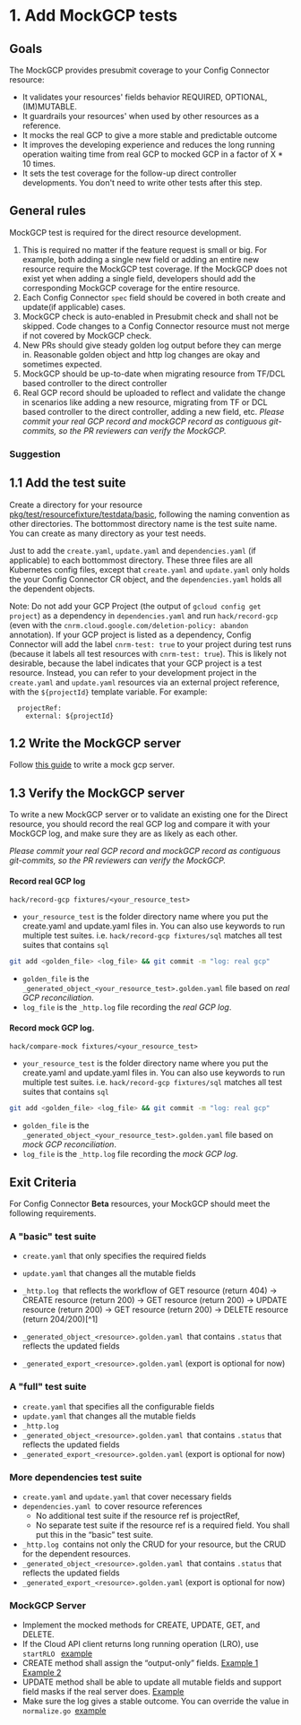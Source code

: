 # 1. Add MockGCP tests

## Goals

The MockGCP provides presubmit coverage to your Config Connector resource:
- It validates your resources' fields behavior REQUIRED, OPTIONAL, (IM)MUTABLE.
- It guardrails your resources' when used by other resources as a reference.
- It mocks the real GCP to give a more stable and predictable outcome
- It improves the developing experience and reduces the long running operation waiting time from real GCP to mocked GCP in a factor of X * 10 times.
- It sets the test coverage for the follow-up direct controller developments. You don't need to write other tests after this step.

## General rules

MockGCP test is required for the direct resource development.

1. This is required no matter if the feature request is small or big. For example, both adding a single new field or adding an entire new resource require the MockGCP test coverage. If the MockGCP does not exist yet when adding a single field, developers should add the corresponding MockGCP coverage for the entire resource.  
1. Each Config Connector `spec` field should be covered in both create and update(if applicable) cases. 
1. MockGCP check is auto-enabled in Presubmit check and shall not be skipped. Code changes to a Config Connector resource must not merge if not covered by MockGCP check. 
1. New PRs should give steady golden log output before they can merge in. Reasonable golden object and http log changes are okay and sometimes expected.
1. MockGCP should be up-to-date when migrating resource from TF/DCL based controller to the direct controller
1. Real GCP record should be uploaded to reflect and validate the change in scenarios like adding a new resource, migrating from TF or DCL based controller to the direct controller, adding a new field, etc. *Please commit your real GCP record and mockGCP record as contiguous git-commits, so the PR reviewers can verify the MockGCP.*

### Suggestion

## 1.1 Add the test suite

Create a directory for your resource [pkg/test/resourcefixture/testdata/basic](pkg/test/resourcefixture/testdata/basic), following the naming convention as other directories. The bottommost directory name is the test suite name. You can create as many directory as your test needs.

Just to add the `create.yaml`,  `update.yaml` and `dependencies.yaml` (if applicable) to each bottommost directory.
These three files are all Kubernetes config files, except that `create.yaml` and `update.yaml` only holds the your Config Connector CR object, and the `dependencies.yaml` holds all the dependent objects.

Note: Do not add your GCP Project (the output of `gcloud config get project`) as a dependency in `dependencies.yaml` and run `hack/record-gcp` (even with the `cnrm.cloud.google.com/deletion-policy: abandon` annotation). If your GCP project is listed as a dependency, Config Connector will add the label `cnrm-test: true` to your project during test runs (because it labels all test resources with `cnrm-test: true`). This is likely not desirable, because the label indicates that your GCP project is a test resource. Instead, you can refer to your development project in the `create.yaml` and `update.yaml` resources via an external project reference, with the `${projectId}` template variable. For example:
```
  projectRef:
    external: ${projectId}
```

## 1.2 Write the MockGCP server

Follow [this guide](https://github.com/GoogleCloudPlatform/k8s-config-connector/blob/master/mockgcp/README.md) to write a mock gcp server.


## 1.3 Verify the MockGCP server

To write a new MockGCP server or to validate an existing one for the Direct resource, you should record the real GCP log and compare it with your MockGCP log, and make sure they are as likely as each other.

*Please commit your real GCP record and mockGCP record as contiguous git-commits, so the PR reviewers can verify the MockGCP.*

#### Record real GCP log

```
hack/record-gcp fixtures/<your_resource_test>
```

- `your_resource_test` is the folder directory name where you put the create.yaml and update.yaml files in. You can also use keywords to run multiple test suites. i.e. `hack/record-gcp fixtures/sql` matches all test suites that contains `sql`

```bash
git add <golden_file> <log_file> && git commit -m "log: real gcp"
```

- `golden_file` is the `_generated_object_<your_resource_test>.golden.yaml` file based on *real GCP reconciliation*.
- `log_file` is the `_http.log` file recording the *real GCP log*.


#### Record mock GCP log.

```
hack/compare-mock fixtures/<your_resource_test>
```

- `your_resource_test` is the folder directory name where you put the create.yaml and update.yaml files in. You can also use keywords to run multiple test suites. i.e. `hack/record-gcp fixtures/sql` matches all test suites that contains `sql`

```bash
git add <golden_file> <log_file> && git commit -m "log: real gcp"
```

- `golden_file` is the `_generated_object_<your_resource_test>.golden.yaml` file based on *mock GCP reconciliation*.
- `log_file` is the `_http.log` file recording the *mock GCP log*.

## Exit Criteria

For Config Connector **Beta** resources, your MockGCP should meet the following requirements.

### A "basic" test suite

* `create.yaml` that only specifies the required fields
* `update.yaml` that changes all the mutable fields     
* `_http.log `that reflects the workflow of GET resource (return 404) → CREATE resource (return 200) → GET resource (return 200)  → UPDATE resource (return 200) →  GET resource (return 200) → DELETE resource (return 204/200)[^1]` `


* `_generated_object_<resource>.golden.yaml `that contains `.status` that reflects the updated fields
* `_generated_export_<resource>.golden.yaml` (export is optional for now)

### A "full" test suite

* `create.yaml` that specifies all the configurable fields
* `update.yaml` that changes all the mutable fields
* `_http.log `
* `_generated_object_<resource>.golden.yaml `that contains `.status` that reflects the updated fields
* `_generated_export_<resource>.golden.yaml` (export is optional for now)

### More dependencies test suite

* `create.yaml` and `update.yaml` that cover necessary fields
* `dependencies.yaml `to cover resource references 
    * No additional test suite if the resource ref is projectRef,
    * No separate test suite if the resource ref is a required field. You shall put this in the “basic” test suite.
* `_http.log `contains not only the CRUD for your resource, but the CRUD for the dependent resources.
* `_generated_object_<resource>.golden.yaml `that contains `.status` that reflects the updated fields
* `_generated_export_<resource>.golden.yaml` (export is optional for now)

### MockGCP Server

* Implement the mocked methods for CREATE, UPDATE, GET, and DELETE.
* If the Cloud API client returns long running operation (LRO), use `startRLO ` [example](https://github.com/GoogleCloudPlatform/k8s-config-connector/blob/8a350a029803a322e2889fd693cabf9780828c47/mockgcp/mockcloudbuild/workerpool.go#L56)
* CREATE method shall assign the “output-only” fields. [Example 1](https://github.com/GoogleCloudPlatform/k8s-config-connector/blob/5e08dbffb5fa3922dd43c451f35fdec45882205a/mockgcp/mockresourcemanager/tagkeys.go#L99C23-L99C37) [Example 2](https://github.com/GoogleCloudPlatform/k8s-config-connector/blob/611abaff651af81bed4517f62f915318f1b239bd/mockgcp/mocksql/sqlinstance.go#L68-L180)
* UPDATE method shall be able to update all mutable fields and support field masks if the real server does. [Example](https://github.com/GoogleCloudPlatform/k8s-config-connector/blob/8a350a029803a322e2889fd693cabf9780828c47/mockgcp/mockcloudbuild/workerpool.go#L100)
* Make sure the log gives a stable outcome. You can override the value in<code> normalize.go </code>[example](https://github.com/GoogleCloudPlatform/k8s-config-connector/blob/ba513862c2fb6ec3e54a05f6483c76b0337d6cbd/tests/e2e/normalize.go#L100)
